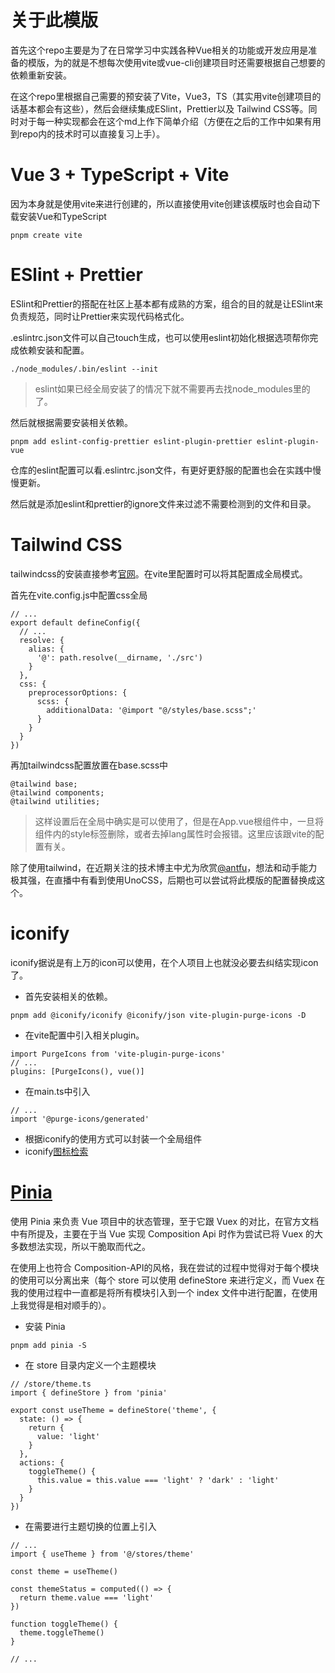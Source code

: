# 关于此模版
首先这个repo主要是为了在日常学习中实践各种Vue相关的功能或开发应用是准备的模版，为的就是不想每次使用vite或vue-cli创建项目时还需要根据自己想要的依赖重新安装。

在这个repo里根据自己需要的预安装了Vite，Vue3，TS（其实用vite创建项目的话基本都会有这些），然后会继续集成ESlint，Prettier以及 Tailwind CSS等。同时对于每一种实现都会在这个md上作下简单介绍（方便在之后的工作中如果有用到repo内的技术时可以直接复习上手）。
# Vue 3 + TypeScript + Vite

因为本身就是使用vite来进行创建的，所以直接使用vite创建该模版时也会自动下载安装Vue和TypeScript

```
pnpm create vite
```

# ESlint + Prettier
ESlint和Prettier的搭配在社区上基本都有成熟的方案，组合的目的就是让ESlint来负责规范，同时让Prettier来实现代码格式化。

.eslintrc.json文件可以自己touch生成，也可以使用eslint初始化根据选项帮你完成依赖安装和配置。

```
./node_modules/.bin/eslint --init
```

> eslint如果已经全局安装了的情况下就不需要再去找node_modules里的了。

然后就根据需要安装相关依赖。

```
pnpm add eslint-config-prettier eslint-plugin-prettier eslint-plugin-vue
```

仓库的eslint配置可以看.eslintrc.json文件，有更好更舒服的配置也会在实践中慢慢更新。

然后就是添加eslint和prettier的ignore文件来过滤不需要检测到的文件和目录。

# Tailwind CSS

tailwindcss的安装直接参考[官网](https://tailwindcss.com/docs/installation/using-postcss)。在vite里配置时可以将其配置成全局模式。

首先在vite.config.js中配置css全局

```
// ...
export default defineConfig({
  // ...
  resolve: {
    alias: {
      '@': path.resolve(__dirname, './src')
    }
  },
  css: {
    preprocessorOptions: {
      scss: {
        additionalData: '@import "@/styles/base.scss";'
      }
    }
  }
})
```

再加tailwindcss配置放置在base.scss中

```
@tailwind base;
@tailwind components;
@tailwind utilities;
```

> 这样设置后在全局中确实是可以使用了，但是在App.vue根组件中，一旦将组件内的style标签删除，或者去掉lang属性时会报错。这里应该跟vite的配置有关。

除了使用tailwind，在近期关注的技术博主中尤为欣赏[@antfu](https://github.com/antfu)，想法和动手能力极其强，在直播中有看到使用UnoCSS，后期也可以尝试将此模版的配置替换成这个。

# iconify

iconify据说是有上万的icon可以使用，在个人项目上也就没必要去纠结实现icon了。

- 首先安装相关的依赖。

```
pnpm add @iconify/iconify @iconify/json vite-plugin-purge-icons -D
```

- 在vite配置中引入相关plugin。

```
import PurgeIcons from 'vite-plugin-purge-icons'
// ...
plugins: [PurgeIcons(), vue()]
```

- 在main.ts中引入

```
// ...
import '@purge-icons/generated'
```

- 根据iconify的使用方式可以封装一个全局组件
- iconify[图标检索](https://icones.js.org/)

# [Pinia](https://pinia.vuejs.org/)

使用 Pinia 来负责 Vue 项目中的状态管理，至于它跟 Vuex 的对比，在官方文档中有所提及，主要在于当 Vue 实现 Composition Api 时作为尝试已将 Vuex 的大多数想法实现，所以干脆取而代之。

在使用上也符合 Composition-API的风格，我在尝试的过程中觉得对于每个模块的使用可以分离出来（每个 store 可以使用 defineStore 来进行定义，而 Vuex 在我的使用过程中一直都是将所有模块引入到一个 index 文件中进行配置，在使用上我觉得是相对顺手的）。

- 安装 Pinia

```
pnpm add pinia -S
```

- 在 store 目录内定义一个主题模块

```
// /store/theme.ts
import { defineStore } from 'pinia'

export const useTheme = defineStore('theme', {
  state: () => {
    return {
      value: 'light'
    }
  },
  actions: {
    toggleTheme() {
      this.value = this.value === 'light' ? 'dark' : 'light'
    }
  }
})
```

- 在需要进行主题切换的位置上引入

```
// ...
import { useTheme } from '@/stores/theme'

const theme = useTheme()

const themeStatus = computed(() => {
  return theme.value === 'light'
})

function toggleTheme() {
  theme.toggleTheme()
}

// ...
```